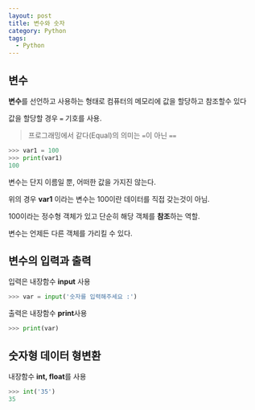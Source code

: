 ```yaml
---
layout: post
title: 변수와 숫자
category: Python
tags:
  - Python
---
```




## 변수

**변수**를 선언하고 사용하는 형태로 컴퓨터의 메모리에 값을 할당하고 참조할수 있다

값을 할당할 경우 ```=``` 기호를 사용.

> 프로그래밍에서 같다(Equal)의 의미는 ```=```이 아닌 ```==```



```python
>>> var1 = 100
>>> print(var1)
100
```

변수는 단지 이름일 뿐, 어떠한 값을 가지진 않는다.

위의 경우 **var1** 이라는 변수는 100이란 데이터를 직접 갖는것이 아님.

100이라는 정수형 객체가 있고 단순히 해당 객체를 **참조**하는 역할.



변수는 언제든 다른 객체를 가리킬 수 있다.





## 변수의 입력과 출력

입력은 내장함수 **input** 사용

```python
>>> var = input('숫자를 입력해주세요 :')
```



출력은 내장함수 **print**사용

```python
>>> print(var)
```





## 숫자형 데이터 형변환

내장함수 **int, float**를 사용

```python
>>> int('35')
35
```
